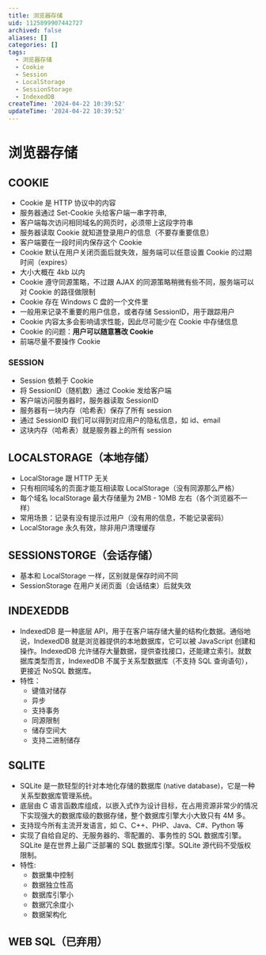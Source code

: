 ```yaml
---
title: 浏览器存储
uid: 1125899907442727
archived: false
aliases: []
categories: []
tags:
  - 浏览器存储
  - Cookie
  - Session
  - LocalStorage
  - SessionStorage
  - IndexedDB
createTime: '2024-04-22 10:39:52'
updateTime: '2024-04-22 10:39:52'
---
```


# 浏览器存储

## COOKIE

- Cookie 是 HTTP 协议中的内容
- 服务器通过 Set-Cookie 头给客户端一串字符串,
- 客户端每次访问相同域名的网页时，必须带上这段字符串
- 服务器读取 Cookie 就知道登录用户的信息（不要存重要信息）
- 客户端要在一段时间内保存这个 Cookie
- Cookie 默认在用户关闭页面后就失效，服务端可以任意设置 Cookie 的过期时间（expires）
- 大小大概在 4kb 以内
- Cookie 遵守同源策略，不过跟 AJAX 的同源策略稍微有些不同，服务端可以对 Cookie 的路径做限制
- Cookie 存在 Windows C 盘的一个文件里
- 一般用来记录不重要的用户信息，或者存储 SessionID，用于跟踪用户
- Cookie 内容太多会影响请求性能，因此尽可能少在 Cookie 中存储信息
- Cookie 的问题：**用户可以随意篡改 Cookie**
- 前端尽量不要操作 Cookie

### SESSION

- Session 依赖于 Cookie
- 将 SessionID（随机数）通过 Cookie 发给客户端
- 客户端访问服务器时，服务器读取 SessionID
- 服务器有一块内存（哈希表）保存了所有 session
- 通过 SessionID 我们可以得到对应用户的隐私信息，如 id、email
- 这块内存（哈希表）就是服务器上的所有 session

## LOCALSTORAGE（本地存储）

- LocalStorage 跟 HTTP 无关
- 只有相同域名的页面才能互相读取 LocalStorage（没有同源那么严格）
- 每个域名 localStorage 最大存储量为 2MB - 10MB 左右（各个浏览器不一样）
- 常用场景：记录有没有提示过用户（没有用的信息，不能记录密码）
- LocalStorage 永久有效，除非用户清理缓存

## SESSIONSTORGE（会话存储）

- 基本和 LocalStorage 一样，区别就是保存时间不同
- SessionStorage 在用户关闭页面（会话结束）后就失效

## INDEXEDDB

- IndexedDB 是一种底层 API，用于在客户端存储大量的结构化数据。通俗地说，IndexedDB 就是浏览器提供的本地数据库，它可以被 JavaScript 创建和操作。IndexedDB 允许储存大量数据，提供查找接口，还能建立索引。就数据库类型而言，IndexedDB 不属于关系型数据库（不支持 SQL 查询语句），更接近 NoSQL 数据库。
- 特性：
  - 键值对储存
  - 异步
  - 支持事务
  - 同源限制
  - 储存空间大
  - 支持二进制储存

## SQLITE

- SQLite 是一款轻型的针对本地化存储的数据库 (native database)，它是一种关系型数据库管理系统。
- 底层由 C 语言函数库组成，以嵌入式作为设计目标，在占用资源非常少的情况下实现强大的数据库级的数据存储，整个数据库引擎大小大致只有 4M 多。
- 支持现今所有主流开发语言，如 C、C++、PHP、Java、C#、Python 等
- 实现了自给自足的、无服务器的、零配置的、事务性的 SQL 数据库引擎。SQLite 是在世界上最广泛部署的 SQL 数据库引擎。SQLite 源代码不受版权限制。
- 特性:
  - 数据集中控制
  - 数据独立性高
  - 数据库引擎小
  - 数据冗余度小
  - 数据架构化

## WEB SQL（已弃用）
